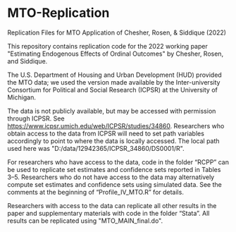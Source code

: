 # MTO-Replication
 Replication Files for MTO Application of Chesher, Rosen, & Siddique (2022)

This repository contains replication code for the 2022 working paper "Estimating Endogenous Effects of Ordinal Outcomes" by Chesher, Rosen, and Siddique.

The U.S. Department of Housing and Urban Development (HUD) provided the MTO data; we used the version made available by the Inter-university Consortium for Political and Social Research (ICPSR) at the University of Michigan.

The data is not publicly available, but may be accessed with permission through ICPSR. See https://www.icpsr.umich.edu/web/ICPSR/studies/34860.
Researchers who obtain access to the data from ICPSR will need to set path variables accordingly to point to where the data is locally accessed. The local path used here was "D:/data/12942365/ICPSR_34860/DS0001/R".

For researchers who have access to the data, code in the folder “RCPP” can be used to replicate set estimates and confidence sets reported in Tables 3–5.  Researchers who do not have access to the data may alternatively compute set estimates and confidence sets using simulated data.  See the comments at the beginning of “Profile_IV_MTO.R” for details.

Researchers with access to the data can replicate all other results in the paper and supplementary materials with code in the folder “Stata”. All results can be replicated using "MTO_MAIN_final.do".
